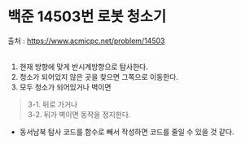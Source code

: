 # 백준 14503번 로봇 청소기
출처 : https://www.acmicpc.net/problem/14503 <br><br>

1. 현재 방향에 맞게 반시계방향으로 탐사한다. <br>
2. 청소가 되어있지 않은 곳을 찾으면 그쪽으로 이동한다.<br>
3. 모두 청소가 되어있거나 벽이면 <br>
> 3-1. 뒤로 가거나 <br>
> 3-2. 뒤가 벽이면 동작을 정지한다.<br>

* 동서남북 탐사 코드를 함수로 빼서 작성하면 코드를 줄일 수 있을 것 같다.
